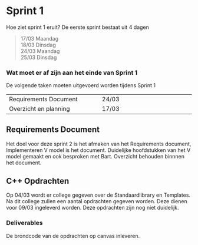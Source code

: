 # Sprint 1 

Hoe ziet sprint 1 eruit?
De eerste sprint bestaat uit 4 dagen
>17/03 Maandag<br>
>18/03 Dinsdag<br>
>24/03 Maandag<br>
>25/03 Dinsdag<br>

### Wat moet er af zijn aan het einde van Sprint 1
De volgende taken moeten uitgevoerd worden tijdens Sprint 1 

<table>
<tr>
<td width="33%">
Requirements Document
</td>
<td width="33%">
24/03
</td>
</tr>
<tr>
<td width="33%">
Overzicht en planning
</td>
<td width="33%">
17/03
</td>
</tr>
<tr>
</tr>
</table>

## Requirements Document

Het doel voor deze sprint 2 is het afmaken van het Requirements document,
Implementeren V model is het document. 
Duidelijke hoofdstukken van het V model gemaakt en ook besproken met Bart. 
Overzicht behouden binnnen het document.

## C++ Opdrachten
Op 04/03 wordt er college gegeven over de Standaardlibrary en Templates. Na dit college zullen een aantal opdrachten gegeven worden. Deze dienen voor 09/03 ingeleverd worden. Deze opdrachten zijn nog niet duidelijk.

### Deliverables 
De brondcode van de opdrachten op canvas inleveren.

